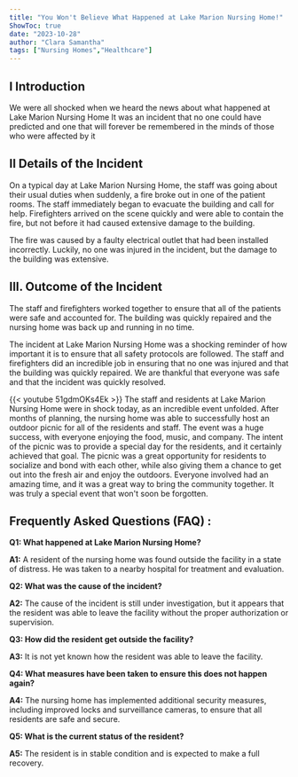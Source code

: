 ```yaml
---
title: "You Won't Believe What Happened at Lake Marion Nursing Home!"
ShowToc: true 
date: "2023-10-28"
author: "Clara Samantha" 
tags: ["Nursing Homes","Healthcare"]
---
```

## I Introduction

We were all shocked when we heard the news about what happened at Lake Marion Nursing Home It was an incident that no one could have predicted and one that will forever be remembered in the minds of those who were affected by it

## II Details of the Incident

On a typical day at Lake Marion Nursing Home, the staff was going about their usual duties when suddenly, a fire broke out in one of the patient rooms. The staff immediately began to evacuate the building and call for help. Firefighters arrived on the scene quickly and were able to contain the fire, but not before it had caused extensive damage to the building. 

The fire was caused by a faulty electrical outlet that had been installed incorrectly. Luckily, no one was injured in the incident, but the damage to the building was extensive.

## III. Outcome of the Incident

The staff and firefighters worked together to ensure that all of the patients were safe and accounted for. The building was quickly repaired and the nursing home was back up and running in no time. 

The incident at Lake Marion Nursing Home was a shocking reminder of how important it is to ensure that all safety protocols are followed. The staff and firefighters did an incredible job in ensuring that no one was injured and that the building was quickly repaired. We are thankful that everyone was safe and that the incident was quickly resolved.

{{< youtube 51gdmOKs4Ek >}} 
The staff and residents at Lake Marion Nursing Home were in shock today, as an incredible event unfolded. After months of planning, the nursing home was able to successfully host an outdoor picnic for all of the residents and staff. The event was a huge success, with everyone enjoying the food, music, and company. The intent of the picnic was to provide a special day for the residents, and it certainly achieved that goal. The picnic was a great opportunity for residents to socialize and bond with each other, while also giving them a chance to get out into the fresh air and enjoy the outdoors. Everyone involved had an amazing time, and it was a great way to bring the community together. It was truly a special event that won't soon be forgotten.

## Frequently Asked Questions (FAQ) :
**Q1: What happened at Lake Marion Nursing Home?**

**A1:** A resident of the nursing home was found outside the facility in a state of distress. He was taken to a nearby hospital for treatment and evaluation.

**Q2: What was the cause of the incident?**

**A2:** The cause of the incident is still under investigation, but it appears that the resident was able to leave the facility without the proper authorization or supervision.

**Q3: How did the resident get outside the facility?**

**A3:** It is not yet known how the resident was able to leave the facility.

**Q4: What measures have been taken to ensure this does not happen again?**

**A4:** The nursing home has implemented additional security measures, including improved locks and surveillance cameras, to ensure that all residents are safe and secure.

**Q5: What is the current status of the resident?**

**A5:** The resident is in stable condition and is expected to make a full recovery.



